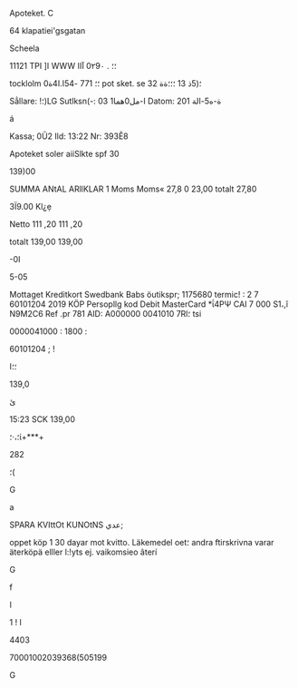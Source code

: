 Apoteket. C

64 klapatiei'gsgatan

Scheela

11121
TPI
 ]ا
WWW
 ؛؛
.
0٢9٠
آاا

tocklolm
 ؛؛
771
-54ا.ا4ة0
pot sket. se
 ؛(5ذ
13
؛؛؛ةة
32

Sẳllare:  !؛)LG
Sutlksn(-:  03 ا-مل0هما1
Datom:  201 ة-ه5-الة

á

Kassa;  0Ũ2
Ild:  13:22  Nr:  393Ě8

Apoteket  soler  aiiSlkte  spf  30

139)00

SUMMA
ANtAL  ARllKLAR  1
Moms
Moms«
27,8
0
23,00
totalt
27,80

3Ϊ9.00  Kl¿ẹ

Netto
111 ,20
111 ,20

totalt
139,00
139,00

-0ا

5-05

Mottaget  Kreditkort
Swedbank  Babs
öutikspr;  1175680
termic! :  2  7  60101204
2019
KÖP
Persopllg  kod
Debit  MasterCard  *ΐ4ΡΨ
CAI  7  000  S1،,î  N9M2C6
Ref .pr
781
AID:  Α000000
0041010
7Rl؛
tsi

0000041000 :
1800 :

60101204 ;
!

؛؛ا

139,0

ئ

15:23
SCK  139,00

؛،·؛ί+***+

282

؛(

G

a

SPARA  KVIttOt
KUNOtNS  عدي;

oppet  köp  1  30  dayar  mot  kvitto.
Läkemedel  oet؛  andra  ftirskrivna  varar
äterköpä  elller  l:!yts  ej.
vaikomsieo  âterí

G

f

ا

1
!
ا

4403

70001002039368(505199

G

